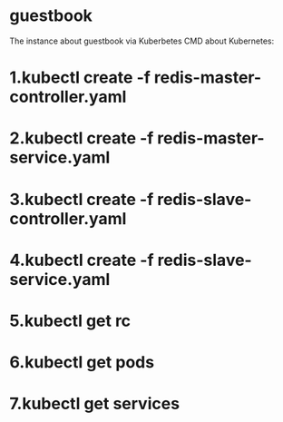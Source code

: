 # guestbook
The instance about guestbook via Kuberbetes
CMD about Kubernetes:
# 1.kubectl create -f redis-master-controller.yaml
# 2.kubectl create -f redis-master-service.yaml
# 3.kubectl create -f redis-slave-controller.yaml
# 4.kubectl create -f redis-slave-service.yaml
# 5.kubectl get rc
# 6.kubectl get pods
# 7.kubectl get services
